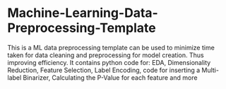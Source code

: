 # Machine-Learning-Data-Preprocessing-Template
This is a ML data preprocessing template can be used to minimize time taken for data cleaning and preprocessing for model creation. Thus improving efficiency. It contains python code for: EDA, Dimensionality Reduction, Feature Selection, Label Encoding, code for inserting a Multi-label Binarizer, Calculating the P-Value for each feature and more
